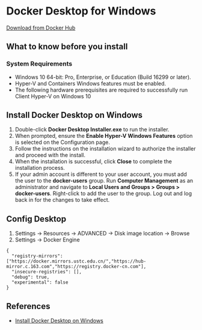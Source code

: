 # Docker Desktop for Windows

[Download from Docker Hub](https://hub.docker.com/editions/community/docker-ce-desktop-windows/)

## What to know before you install
### System Requirements
- Windows 10 64-bit: Pro, Enterprise, or Education (Build 16299 or later).
- Hyper-V and Containers Windows features must be enabled.
- The following hardware prerequisites are required to successfully run Client Hyper-V on Windows 10

## Install Docker Desktop on Windows
1. Double-click **Docker Desktop Installer.exe** to run the installer.
2. When prompted, ensure the **Enable Hyper-V Windows Features** option is selected on the Configuration page.
3. Follow the instructions on the installation wizard to authorize the installer and proceed with the install.
4. When the installation is successful, click **Close** to complete the installation process.
5. If your admin account is different to your user account, you must add the user to the **docker-users** group. Run **Computer Management** as an administrator and navigate to **Local Users and Groups > Groups > docker-users**. Right-click to add the user to the group. Log out and log back in for the changes to take effect.

## Config Desktop
1. Settings -> Resources -> ADVANCED -> Disk image location -> Browse
2. Settings -> Docker Engine
```
{
  "registry-mirrors": ["https://docker.mirrors.ustc.edu.cn/","https://hub-mirror.c.163.com","https://registry.docker-cn.com"],
  "insecure-registries": [],
  "debug": true,
  "experimental": false
}
```

## References
- [Install Docker Desktop on Windows](https://docs.docker.com/docker-for-windows/install/)